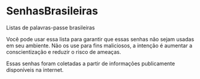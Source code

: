 # SenhasBrasileiras
Listas de palavras-passe brasileiras

Você pode usar essa lista para garantir que essas senhas não sejam usadas em seu ambiente. Não os use para fins maliciosos, a intenção é aumentar a conscientização e reduzir o risco de ameaças.

Essas senhas foram coletadas a partir de informações publicamente disponíveis na internet.
